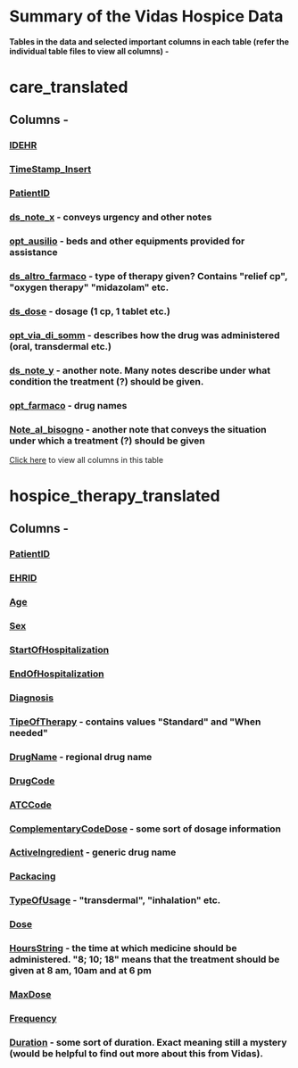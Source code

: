 # Summary of the Vidas Hospice Data

#### Tables in the data and selected important columns in each table (refer the individual table files to view all columns) - 


# care_translated

## Columns - 

### [IDEHR](care_translated/IDEHR.md)
### [TimeStamp_Insert](care_translated/TimeStamp_Insert.md)
### [PatientID](care_translated/PatientID.md)
### [ds_note_x](care_translated/ds_note_x.md) - conveys urgency and other notes
### [opt_ausilio](care_translated/opt_ausilio.md) - beds and other equipments provided for assistance
### [ds_altro_farmaco](care_translated/ds_altro_farmaco.md) - type of therapy given? Contains "relief cp", "oxygen therapy" "midazolam" etc.
### [ds_dose](care_translated/ds_dose.md) - dosage (1 cp, 1 tablet etc.)
### [opt_via_di_somm](care_translated/opt_via_di_somm.md) - describes how the drug was administered (oral, transdermal etc.)
### [ds_note_y](care_translated/ds_note_y.md) - another note. Many notes describe under what condition the treatment (?) should be given.
### [opt_farmaco](care_translated/opt_farmaco.md) - drug names
### [Note_al_bisogno](care_translated/Note_al_bisogno.md) - another note that conveys the situation under which a treatment (?) should be given

[Click here](care_translated.md) to view all columns in this table

# hospice_therapy_translated

## Columns - 

### [PatientID](hospice_therapy_translated/PatientID.md)
### [EHRID](hospice_therapy_translated/EHRID.md)
### [Age](hospice_therapy_translated/Age.md)
### [Sex](hospice_therapy_translated/Sex.md)
### [StartOfHospitalization](hospice_therapy_translated/StartOfHospitalization.md)
### [EndOfHospitalization](hospice_therapy_translated/EndOfHospitalization.md)
### [Diagnosis](hospice_therapy_translated/Diagnosis.md)
### [TipeOfTherapy](hospice_therapy_translated/TipeOfTherapy.md) - contains values "Standard" and "When needed"
### [DrugName](hospice_therapy_translated/DrugName.md) - regional drug name
### [DrugCode](hospice_therapy_translated/DrugCode.md)
### [ATCCode](hospice_therapy_translated/ATCCode.md)
### [ComplementaryCodeDose](hospice_therapy_translated/ComplementaryCodeDose.md) - some sort of dosage information
### [ActiveIngredient](hospice_therapy_translated/ActiveIngredient.md) - generic drug name
### [Packacing](hospice_therapy_translated/Packacing.md)
### [TypeOfUsage](hospice_therapy_translated/TypeOfUsage.md) - "transdermal", "inhalation" etc.
### [Dose](hospice_therapy_translated/Dose.md)
### [HoursString](hospice_therapy_translated/HoursString.md) - the time at which medicine should be administered. "8; 10; 18" means that the treatment should be given at 8 am, 10am and at 6 pm
### [MaxDose](hospice_therapy_translated/MaxDose.md)
### [Frequency](hospice_therapy_translated/Frequency.md)
### [Duration](hospice_therapy_translated/Duration.md) - some sort of duration. Exact meaning still a mystery (would be helpful to find out more about this from Vidas).




